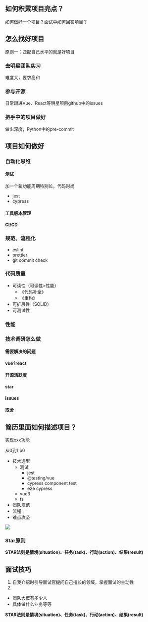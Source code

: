 ## 如何积累项目亮点？

如何做好一个项目？面试中如何回答项目？

## 怎么找好项目

原则一：匹配自己水平的就是好项目

### 去明星团队实习

难度大，要求高和

### 参与开源

日常跟进Vue、React等明星项目github中的issues

### 把手中的项目做好

做出深度，Python中的pre-commit



## 项目如何做好

### 自动化思维

#### 测试

加一个新功能周期特别长，代码时尚

- jest
- cypress

#### 工具版本管理

  

#### CI/CD



### 规范、流程化

- eslint
- prettier
- git commit check

### 代码质量

- 可读性（可读性>性能）
  - 《代码补全》
  - 《重构》
- 可扩展性（SOLID）
- 可测试性

### 性能



### 技术调研怎么做

#### 需要解决的问题

#### vue?react

#### 开源活跃度

#### star

#### issues

#### 取舍

## 简历里面如何描述项目？

实现xxx功能

从0到1 p6

- 技术选型
  - 测试
    - jest
    - @testing/vue
    - cypress component test
    - e2e cypress
  - vue3
  - ts
- 团队规范
- 流程
- 难点攻坚



![](https://moonstarimg.oss-cn-hangzhou.aliyuncs.com/picgo_img/20210930212806.png)



### Star原则

**STAR法则是情境(situation)、任务(task)、行动(action)、结果(result)**



## 面试技巧

1. 自我介绍时引导面试官提问自己擅长的领域，掌握面试的主动性
2. 



- 团队大概有多少人
- 具体做什么业务等等



**STAR法则是情境(situation)、任务(task)、行动(action)、结果(result)**

